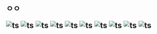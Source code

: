 
<div id="pannel">
 <H2> ㅇㅇ
  
 ![ts](https://img.shields.io/badge/Typescript-13.0.3-black)
 ![ts](https://img.shields.io/badge/Next.js-12.3.4-black)
 ![ts](https://img.shields.io/badge/React-18.2.0-purple)
 ![ts](https://img.shields.io/badge/Angular-15-purple)
 ![ts](https://img.shields.io/badge/RTK-blue)
 ![ts](https://img.shields.io/badge/nginx-red)
 ![ts](https://img.shields.io/badge/AWS-purple)
 ![ts](https://img.shields.io/badge/axios-1.2.0-blue)
 ![ts](https://img.shields.io/badge/npm-5.74.0-red)
 ![ts](https://img.shields.io/badge/express-4.18-black)

</div>
<p align="center">
</p>
 
